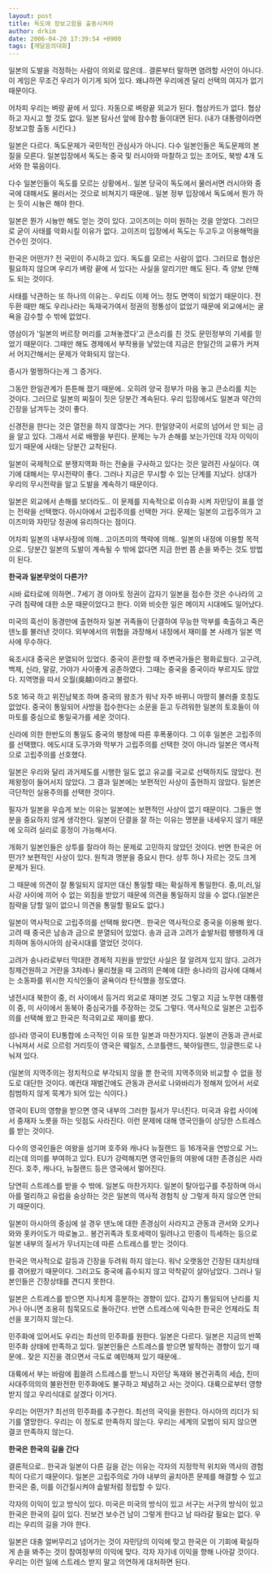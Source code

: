 ```yaml
---
layout: post
title: 독도에 장보고함을 출동시켜라
author: drkim
date: 2006-04-20 17:39:54 +0900
tags: [깨달음의대화]
---
```

일본의 도발을 걱정하는 사람이 의외로 많은데.. 결론부터 말하면 염려할 사안이 아니다. 이 게임은 무조건 우리가 이기게 되어 있다. 왜냐하면 우리에겐 달리 선택의 여지가 없기 때문이다. 

어차피 우리는 벼랑 끝에 서 있다. 자동으로 벼랑끝 외교가 된다. 협상카드가 없다. 협상하고 자시고 할 것도 없다. 일본 탐사선 앞에 잠수함 들이대면 된다. (내가 대통령이라면 장보고함 출동 시킨다.) 

일본은 다르다. 독도문제가 국민적인 관심사가 아니다. 다수 일본인들은 독도문제의 본질을 모른다. 일본입장에서 독도는 중국 및 러시아와 마찰하고 있는 조어도, 북방 4개 도서와 한 묶음이다. 

다수 일본인들이 독도를 모르는 상황에서.. 일본 당국이 독도에서 물러서면 러시아와 중국에 대해서도 물러서는 것으로 비쳐지기 때문에.. 일본 정부 입장에서 독도에서 뭔가 하는 듯이 시늉은 해야 한다. 

일본은 뭔가 시늉만 해도 얻는 것이 있다. 고이즈미는 이미 원하는 것을 얻었다. 그러므로 굳이 사태를 악화시킬 이유가 없다. 고이즈미 입장에서 독도는 두고두고 이용해먹을 건수인 것이다. 

한국은 어떤가? 전 국민이 주시하고 있다. 독도를 모르는 사람이 없다. 그러므로 협상은 필요하지 않으며 우리가 벼랑 끝에 서 있다는 사실을 알리기만 해도 된다. 즉 양보 안해도 되는 것이다. 

사태를 낙관하는 또 하나의 이유는.. 우리도 이제 어느 정도 면역이 되었기 때문이다. 전두환 때만 해도 우리나라는 독재국가여서 정권의 정통성이 없었기 때문에 외교에서는 굴욕을 감수할 수 밖에 없었다. 

영삼이가 '일본의 버르장 머리를 고쳐놓겠다'고 큰소리를 친 것도 문민정부의 기세를 믿었기 때문이다. 그때만 해도 경제에서 부작용을 낳았는데 지금은 한일간의 교류가 커져서 어지간해서는 문제가 악화되지 않는다.

증시가 멀쩡하다는게 그 증거다. 

그동안 한일관계가 튼튼해 졌기 때문에.. 오히려 양국 정부가 마음 놓고 큰소리를 치는 것이다. 그러므로 일본의 찌질이 짓은 당분간 계속된다. 우리 입장에서도 일본과 약간의 긴장을 남겨두는 것이 좋다. 

신경전을 한다는 것은 열전을 하지 않겠다는 거다. 한일양국이 서로의 넘어서 안 되는 금을 알고 있다. 그래서 서로 배짱을 부린다. 문제는 누가 손해를 보는가인데 각자 이익이 있기 때문에 사태는 당분간 교착된다. 

일본이 국제적으로 분쟁지역화 하는 전술을 구사하고 있다는 것은 알려진 사실이다. 여기에 대해서는 무시전략이 좋다. 그러나 지금은 무시할 수 있는 단계를 지났다. 상대가 우리의 무시전략을 알고 도발을 계속하기 때문이다. 

일본은 외교에서 손해를 보더라도.. 이 문제를 지속적으로 이슈화 시켜 자민당이 표를 얻는 전략을 선택했다. 아시아에서 고립주의를 선택한 거다. 문제는 일본의 고립주의가 고이즈미와 자민당 정권에 유리하다는 점이다. 

어차피 일본의 내부사정에 의해.. 고이즈미의 책략에 의해.. 일본의 내정에 이용할 목적으로.. 당분간 일본의 도발이 계속될 수 밖에 없다면 지금 한번 쯤 손을 봐주는 것도 방법이 된다. 



**한국과 일본무엇이 다른가?**

시바 료타로에 의하면.. 7세기 경 야마토 정권이 갑자기 일본을 접수한 것은 수나라의 고구려 침략에 대한 소문 때문이었다고 한다. 이와 비슷한 일은 메이지 시대에도 일어났다. 

미국의 흑선이 동경만에 출현하자 일본 귀족들이 단결하여 무능한 막부를 축출하고 죽은 덴노를 불러낸 것이다. 외부에서의 위협을 과장해서 내정에서 재미를 본 사례가 일본 역사에 무수하다. 

육조시대 중국은 분열되어 있었다. 중국이 혼란할 때 주변국가들은 평화로웠다. 고구려, 백제, 신라, 말갈, 가야가 사이좋게 공존하였다. 그때는 중국을 중국이라 부르지도 않았다. 지역명을 따서 오월(吳越)이라고 불렀다. 

5호 16국 하고 위진남북조 하며 중국의 왕조가 워낙 자주 바뀌니 마땅히 불러줄 호칭도 없었다. 중국이 통일되어 사방을 접수한다는 소문을 듣고 두려워한 일본의 토호들이 야마토를 중심으로 통일국가를 세운 것이다. 

신라에 의한 한반도의 통일도 중국의 팽창에 따른 후폭풍이다. 그 이후 일본은 고립주의를 선택했다. 에도시대 도쿠가와 막부가 고립주의를 선택한 것이 아니라 일본은 역사적으로 고립주의를 선호했다. 

일본은 우리와 달리 과거제도를 시행한 일도 없고 유교를 국교로 선택하지도 않았다. 전제왕정이 들어서지 않았다. 그 결과 일본에는 보편적인 사상이 출현하지 않았다. 일본은 극단적인 실용주의를 선택한 것이다. 

필자가 일본을 우습게 보는 이유는 일본에는 보편적인 사상이 없기 때문이다. 그들은 명분을 중요하지 않게 생각한다. 일본이 단결을 잘 하는 이유는 명분을 내세우지 않기 때문에 오히려 실리로 흥정이 가능해서다. 

개화기 일본인들은 상투를 잘라야 하는 문제로 고민하지 않았던 것이다. 반면 한국은 어떤가? 보편적인 사상이 있다. 원칙과 명분을 중요시 한다. 상투 하나 자르는 것도 크게 문제가 된다. 

그 때문에 의견이 잘 통일되지 않지만 대신 통일할 때는 확실하게 통일한다. 중,미,러,일 사강 사이에 끼어 수 없는 외침을 받았기 때문에 의견을 통일하지 않을 수 없다.(일본은 침략을 당할 일이 없으니 의견을 통일할 필요도 없다.) 

일본이 역사적으로 고립주의를 선택해 왔다면.. 한국은 역사적으로 중국을 이용해 왔다. 고려 때 중국은 남송과 금으로 분열되어 있었다. 송과 금과 고려가 솥발처럼 팽팽하게 대치하며 동아시아의 삼국시대를 열었던 것이다. 

고려가 송나라로부터 막대한 경제적 지원을 받았던 사실은 잘 알려져 있지 않다. 고려가 칭제건원하고 거란을 3차례나 물리쳤을 때 고려의 은혜에 대한 송나라의 감사에 대해서는 소동파를 위시한 지식인들이 굴욕이라 탄식했을 정도였다.

냉전시대 북한이 중, 러 사이에서 등거리 외교로 재미본 것도 그렇고 지금 노무현 대통령이 중, 미 사이에서 동북아 중심국가를 주장하는 것도 그렇다. 역사적으로 일본은 고립주의를 선택해 왔고 한국은 적극외교로 재미를 봤다.

섬나라 영국이 EU통합에 소극적인 이유 또한 일본과 마찬가지다. 일본이 관동과 관서로 나눠져서 서로 으르렁 거리듯이 영국은 웨일즈, 스코틀랜드, 북아일랜드, 잉글랜드로 나눠져 있다. 

(일본의 지역주의는 정치적으로 부각되지 않을 뿐 한국의 지역주의와 비교할 수 없을 정도로 대단한 것이다. 예컨대 재벌간에도 관동과 관서로 나와바리가 정해져 있어서 서로 침범하지 않게 묵계가 되어 있는 식이다.) 

영국이 EU의 영향을 받으면 영국 내부의 그러한 질서가 무너진다. 미국과 유럽 사이에서 중재자 노릇을 하는 잇점도 사라진다. 이런 문제에 대해 영국인들이 상당한 스트레스를 받는 것이다.

다수의 영국인들은 여왕을 섬기며 호주와 캐나다 뉴질랜드 등 16개국을 연방으로 거느리는데 의미를 부여하고 있다. EU가 강력해지면 영국인들의 여왕에 대한 존경심은 사라진다. 호주, 캐나다, 뉴질랜드 등은 영국에서 멀어진다. 

당연히 스트레스를 받을 수 밖에. 일본도 마찬가지다. 일본이 탈아입구를 주장하며 아시아를 멀리하고 유럽을 숭상하는 것은 일본의 역사적 경험칙 상 그렇게 하지 않으면 안되기 때문이다. 

일본이 아시아의 중심에 설 경우 덴노에 대한 존경심이 사라지고 관동과 관서와 오키나와와 홋카이도가 따로놀고.. 봉건귀족과 토호세력이 밀려나고 민중이 득세하는 등으로 일본 내부의 질서가 무너지는데 따른 스트레스를 받는 것이다. 

한국은 역사적으로 갈등과 긴장을 두려워 하지 않는다. 워낙 오랫동안 긴장된 대치상태를 겪어왔기 때문이다. 그러고도 중국에 흡수되지 않고 악착같이 살아남았다. 그러나 일본인들은 긴장상태를 견디지 못한다. 

일본은 스트레스를 받으면 지나치게 흥분하는 경향이 있다. 갑자기 통일되어 난리를 치거나 아니면 조용히 침묵모드로 돌아간다. 반면 스트레스에 익숙한 한국은 언제라도 최선을 포기하지 않는다. 

민주화에 있어서도 우리는 최선의 민주화를 원한다. 일본은 다르다. 일본은 지금의 반쪽 민주화 상태에 만족하고 있다. 일본인들은 스트레스를 받으면 발작하는 경향이 있기 때문에.. 잦은 지진을 겪으면서 극도로 예민해져 있기 때문에..

대륙에서 부는 바람에 휩쓸려 스트레스를 받느니 자민당 독재와 봉건귀족의 세습, 친미사대주의의의 불완전한 민주화에도 불구하고 체념하고 사는 것이다. 대륙으로부터 영향받지 않고 우리식대로 살겠다 이거다. 

우리는 어떤가? 최선의 민주화를 추구한다. 최선의 국익을 원한다. 아시아의 리더가 되기를 열망한다. 우리는 이 정도로 만족하지 않는다. 우리는 세계의 모범이 되지 않으면 결코 만족하지 않는다.



**한국은 한국의 길을 간다**

결론적으로.. 한국과 일본이 다른 길을 걷는 이유는 각자의 지정학적 위치와 역사의 경험칙이 다르기 때문이다. 일본은 고립주의로 가야 내부의 골치아픈 문제를 해결할 수 있고 한국은 중, 미를 이간질시켜야 솥발처럼 정립할 수 있다.

각자의 이익이 있고 방식이 있다. 미국은 미국의 방식이 있고 서구는 서구의 방식이 있고 한국은 한국의 길이 있다. 진보건 보수건 남이 그렇게 한다고 남 따라갈 필요는 없다. 우리는 우리의 길을 가야 한다. 

일본은 대충 얼버무리고 넘어가는 것이 자민당의 이익에 맞고 한국은 이 기회에 확실하게 손을 봐주는 것이 참여정부의 이익에 맞다. 각자 자기네 이익을 향해 나아갈 것이다. 우리는 이런 일에 스트레스 받지 말고 의연하게 대처하면 된다.